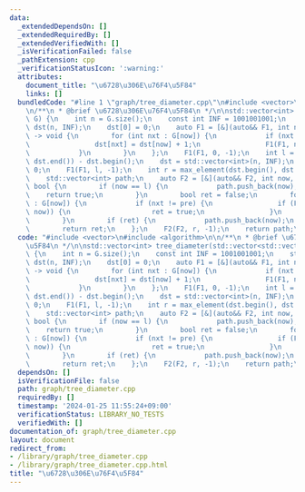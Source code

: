 ```yaml
---
data:
  _extendedDependsOn: []
  _extendedRequiredBy: []
  _extendedVerifiedWith: []
  _isVerificationFailed: false
  _pathExtension: cpp
  _verificationStatusIcon: ':warning:'
  attributes:
    document_title: "\u6728\u306E\u76F4\u5F84"
    links: []
  bundledCode: "#line 1 \"graph/tree_diameter.cpp\"\n#include <vector>\n#include <algorithm>\n\
    \n/**\n * @brief \u6728\u306E\u76F4\u5F84\n */\n\nstd::vector<int> tree_diameter(std::vector<std::vector<int>>&\
    \ G) {\n    int n = G.size();\n    const int INF = 1001001001;\n    std::vector<int>\
    \ dst(n, INF);\n    dst[0] = 0;\n    auto F1 = [&](auto&& F1, int now, int pre)\
    \ -> void {\n        for (int nxt : G[now]) {\n            if (nxt != pre) {\n\
    \                dst[nxt] = dst[now] + 1;\n                F1(F1, nxt, now);\n\
    \            }\n        }\n    };\n    F1(F1, 0, -1);\n    int l = std::max_element(dst.begin(),\
    \ dst.end()) - dst.begin();\n    dst = std::vector<int>(n, INF);\n    dst[l] =\
    \ 0;\n    F1(F1, l, -1);\n    int r = max_element(dst.begin(), dst.end()) - dst.begin();\n\
    \    std::vector<int> path;\n    auto F2 = [&](auto&& F2, int now, int pre) ->\
    \ bool {\n        if (now == l) {\n            path.push_back(now);\n        \
    \    return true;\n        }\n        bool ret = false;\n        for (int nxt\
    \ : G[now]) {\n            if (nxt != pre) {\n                if (F2(F2, nxt,\
    \ now)) {\n                    ret = true;\n                }\n            }\n\
    \        }\n        if (ret) {\n            path.push_back(now);\n        }\n\
    \        return ret;\n    };\n    F2(F2, r, -1);\n    return path;\n}\n"
  code: "#include <vector>\n#include <algorithm>\n\n/**\n * @brief \u6728\u306E\u76F4\
    \u5F84\n */\n\nstd::vector<int> tree_diameter(std::vector<std::vector<int>>& G)\
    \ {\n    int n = G.size();\n    const int INF = 1001001001;\n    std::vector<int>\
    \ dst(n, INF);\n    dst[0] = 0;\n    auto F1 = [&](auto&& F1, int now, int pre)\
    \ -> void {\n        for (int nxt : G[now]) {\n            if (nxt != pre) {\n\
    \                dst[nxt] = dst[now] + 1;\n                F1(F1, nxt, now);\n\
    \            }\n        }\n    };\n    F1(F1, 0, -1);\n    int l = std::max_element(dst.begin(),\
    \ dst.end()) - dst.begin();\n    dst = std::vector<int>(n, INF);\n    dst[l] =\
    \ 0;\n    F1(F1, l, -1);\n    int r = max_element(dst.begin(), dst.end()) - dst.begin();\n\
    \    std::vector<int> path;\n    auto F2 = [&](auto&& F2, int now, int pre) ->\
    \ bool {\n        if (now == l) {\n            path.push_back(now);\n        \
    \    return true;\n        }\n        bool ret = false;\n        for (int nxt\
    \ : G[now]) {\n            if (nxt != pre) {\n                if (F2(F2, nxt,\
    \ now)) {\n                    ret = true;\n                }\n            }\n\
    \        }\n        if (ret) {\n            path.push_back(now);\n        }\n\
    \        return ret;\n    };\n    F2(F2, r, -1);\n    return path;\n}"
  dependsOn: []
  isVerificationFile: false
  path: graph/tree_diameter.cpp
  requiredBy: []
  timestamp: '2024-01-25 11:55:24+09:00'
  verificationStatus: LIBRARY_NO_TESTS
  verifiedWith: []
documentation_of: graph/tree_diameter.cpp
layout: document
redirect_from:
- /library/graph/tree_diameter.cpp
- /library/graph/tree_diameter.cpp.html
title: "\u6728\u306E\u76F4\u5F84"
---
```

